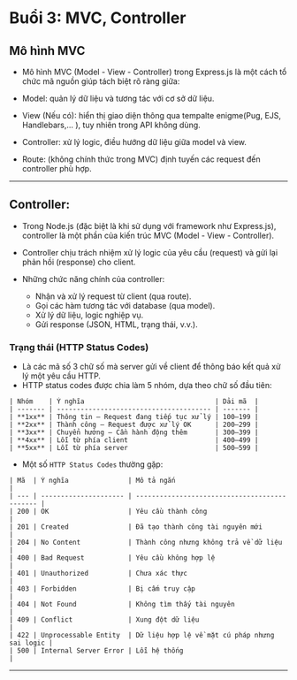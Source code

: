 # Buổi 3: MVC, Controller

## Mô hình MVC
- Mô hình MVC (Model - View - Controller) trong Express.js là một cách tổ chức mã nguồn giúp tách biệt rõ ràng giữa:

- Model: quản lý dữ liệu và tương tác với cơ sở dữ liệu.

- View (Nếu có): hiển thị giao diện thông qua tempalte enigme(Pug, EJS, Handlebars,... ),  tuy nhiên trong API không dùng.

- Controller: xử lý logic, điều hướng dữ liệu giữa model và view.

- Route: (không chính thức trong MVC) định tuyến các request đến controller phù hợp.

---

## Controller:
- Trong Node.js (đặc biệt là khi sử dụng với framework như Express.js), controller là một phần của kiến trúc MVC (Model - View - Controller). 

- Controller chịu trách nhiệm xử lý logic của yêu cầu (request) và gửi lại phản hồi (response) cho client.

- Những chức năng chính của controller:
  + Nhận và xử lý request từ client (qua route).
  + Gọi các hàm tương tác với database (qua model).
  + Xử lý dữ liệu, logic nghiệp vụ.
  + Gửi response (JSON, HTML, trạng thái, v.v.).

### Trạng thái (HTTP Status Codes)

- Là các mã số 3 chữ số mà server gửi về client để thông báo kết quả xử lý một yêu cầu HTTP.
- HTTP status codes được chia làm 5 nhóm, dựa theo chữ số đầu tiên:
```
| Nhóm    | Ý nghĩa                                 | Dải mã  |
| ------- | --------------------------------------- | ------- |
| **1xx** | Thông tin – Request đang tiếp tục xử lý | 100–199 |
| **2xx** | Thành công – Request được xử lý OK      | 200–299 |
| **3xx** | Chuyển hướng – Cần hành động thêm       | 300–399 |
| **4xx** | Lỗi từ phía client                      | 400–499 |
| **5xx** | Lỗi từ phía server                      | 500–599 |
```

- Một số `HTTP Status Codes` thường gặp:
```
| Mã  | Ý nghĩa               | Mô tả ngắn                                    |
| --- | --------------------- | --------------------------------------------- |
| 200 | OK                    | Yêu cầu thành công                            |
| 201 | Created               | Đã tạo thành công tài nguyên mới              |
| 204 | No Content            | Thành công nhưng không trả về dữ liệu         |
| 400 | Bad Request           | Yêu cầu không hợp lệ                          |
| 401 | Unauthorized          | Chưa xác thực                                 |
| 403 | Forbidden             | Bị cấm truy cập                               |
| 404 | Not Found             | Không tìm thấy tài nguyên                     |
| 409 | Conflict              | Xung đột dữ liệu                              |
| 422 | Unprocessable Entity  | Dữ liệu hợp lệ về mặt cú pháp nhưng sai logic |
| 500 | Internal Server Error | Lỗi hệ thống                                  |

```

---